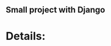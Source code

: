 ##   Small project with Django

# Details:

[//]: # (![alt text]&#40;https://gitlab.com/liu_rustem24/online_shop-django/blob/master/?raw=true&#41;)